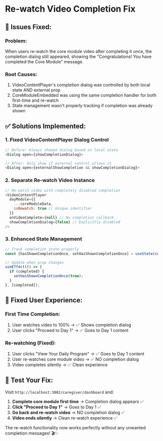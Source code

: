 # Re-watch Video Completion Fix

## 🔧 **Issues Fixed:**

### **Problem:**
When users re-watch the core module video after completing it once, the completion dialog still appeared, showing the "Congratulations! You have completed the Core Module" message.

### **Root Causes:**
1. VideoContentPlayer's completion dialog was controlled by both local state AND external prop
2. CoreModuleEmbedded was using the same completion handler for both first-time and re-watch
3. State management wasn't properly tracking if completion was already shown

## ✅ **Solutions Implemented:**

### **1. Fixed VideoContentPlayer Dialog Control**
```javascript
// Before: Always showed dialog based on local state
<Dialog open={showCompletionDialog}>

// After: Only show if external control allows it
<Dialog open={externalShowCompletion && showCompletionDialog}>
```

### **2. Separate Re-watch Video Instance**
```javascript
// Re-watch video with completely disabled completion
<VideoContentPlayer
  dayModule={{
    ...coreModuleData,
    isRewatch: true // Unique identifier
  }}
  onVideoComplete={null} // No completion callback
  showCompletionDialog={false} // Explicitly disabled
/>
```

### **3. Enhanced State Management**
```javascript
// Track completion state properly
const [hasShownCompletionOnce, setHasShownCompletionOnce] = useState(completed);

// Update when prop changes
useEffect(() => {
  if (completed) {
    setHasShownCompletionOnce(true);
  }
}, [completed]);
```

## 🎯 **Fixed User Experience:**

### **First Time Completion:**
1. User watches video to 100% → ✅ Shows completion dialog
2. User clicks "Proceed to Day 1" → ✅ Goes to Day 1 content

### **Re-watching (Fixed):**
1. User clicks "View Your Daily Program" → ✅ Goes to Day 1 content
2. User re-watches core module video → ✅ NO completion dialog
3. Video completes silently → ✅ Clean experience

## 🚀 **Test Your Fix:**

Visit `http://localhost:3002/caregiver/dashboard` and:

1. **Complete core module first time** → Completion dialog appears ✅
2. **Click "Proceed to Day 1"** → Goes to Day 1 ✅
3. **Go back and re-watch video** → NO completion dialog ✅
4. **Video ends silently** → Clean re-watch experience ✅

The re-watch functionality now works perfectly without any unwanted completion messages! 🎬✨